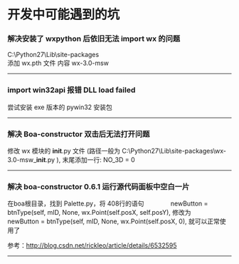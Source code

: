 # 开发中可能遇到的坑


### 解决安装了 wxpython 后依旧无法 import wx 的问题

C:\Python27\Lib\site-packages\
添加 wx.pth 文件 内容
wx-3.0-msw


--------



### import win32api 报错 DLL load failed

尝试安装 exe 版本的 pywin32 安装包

--------

### 解决 Boa-constructor 双击后无法打开问题

修改 wx 模块的 __init__.py 文件 (路径一般为 C:\Python27\Lib\site-packages\wx-3.0-msw\___init__.py ), 末尾添加一行:
NO_3D = 0


--------



### 解决 boa-constructor 0.6.1 运行源代码面板中空白一片

在boa根目录，找到 Palette.py，将 408行的语句 　　　　newButton = btnType(self, mID, None, wx.Point(self.posX, self.posY), 修改为 　　　　newButton = btnType(self, mID, None, wx.Point(self.posX, 0),
就可以正常使用了

参考：http://blog.csdn.net/rickleo/article/details/6532595


--------



